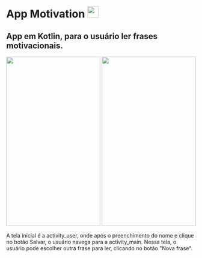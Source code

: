 #  App Motivation <img src="https://img.icons8.com/color/72/kotlin.png" width="30" height="30" />

## App em Kotlin, para o usuário ler frases motivacionais.
<img src="https://user-images.githubusercontent.com/29150094/163695932-e2e8a405-1430-48f7-a522-59a148e4d326.png" width="250" height="450" /> <img src="https://user-images.githubusercontent.com/29150094/163711613-3ff16d8f-5cd7-4d5e-960d-ff14125931d3.png" width="250" height="450" />

A tela inicial é a activity_user, onde após o preenchimento do nome e clique no botão Salvar, o usuário navega para a activity_main. 
Nessa tela, o usuário pode escolher outra frase para ler, clicando no botão "Nova frase".

